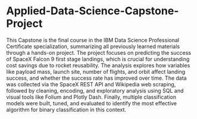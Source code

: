 # Applied-Data-Science-Capstone-Project
This Capstone is the final course in the IBM Data Science Professional Certificate specialization, summarizing all previously learned materials through a hands-on project. The project focuses on predicting the success of SpaceX Falcon 9 first stage landings, which is crucial for understanding cost savings due to rocket reusability. The analysis explores how variables like payload mass, launch site, number of flights, and orbit affect landing success, and whether the success rate has improved over time. The data was collected via the SpaceX REST API and Wikipedia web scraping, followed by cleaning, encoding, and exploratory analysis using SQL and visual tools like Folium and Plotly Dash. Finally, multiple classification models were built, tuned, and evaluated to identify the most effective algorithm for binary classification in this context.









